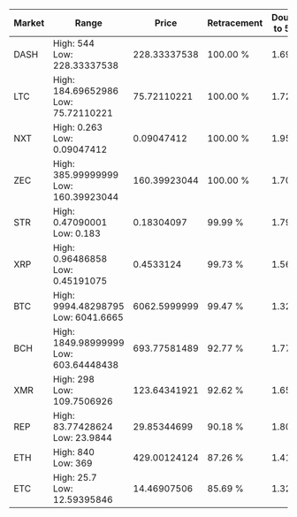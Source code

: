 | Market | Range | Price| Retracement | Doubles to 50% |
| --- | --- | --- | --- | --- |
| DASH | High: 544<br />Low: 228.33337538 | 228.33337538 | 100.00 % | 1.69 |
| LTC | High: 184.69652986<br />Low: 75.72110221 | 75.72110221 | 100.00 % | 1.72 |
| NXT | High: 0.263<br />Low: 0.09047412 | 0.09047412 | 100.00 % | 1.95 |
| ZEC | High: 385.99999999<br />Low: 160.39923044 | 160.39923044 | 100.00 % | 1.70 |
| STR | High: 0.47090001<br />Low: 0.183 | 0.18304097 | 99.99 % | 1.79 |
| XRP | High: 0.96486858<br />Low: 0.45191075 | 0.4533124 | 99.73 % | 1.56 |
| BTC | High: 9994.48298795<br />Low: 6041.6665 | 6062.5999999 | 99.47 % | 1.32 |
| BCH | High: 1849.98999999<br />Low: 603.64448438 | 693.77581489 | 92.77 % | 1.77 |
| XMR | High: 298<br />Low: 109.7506926 | 123.64341921 | 92.62 % | 1.65 |
| REP | High: 83.77428624<br />Low: 23.9844 | 29.85344699 | 90.18 % | 1.80 |
| ETH | High: 840<br />Low: 369 | 429.00124124 | 87.26 % | 1.41 |
| ETC | High: 25.7<br />Low: 12.59395846 | 14.46907506 | 85.69 % | 1.32 |
